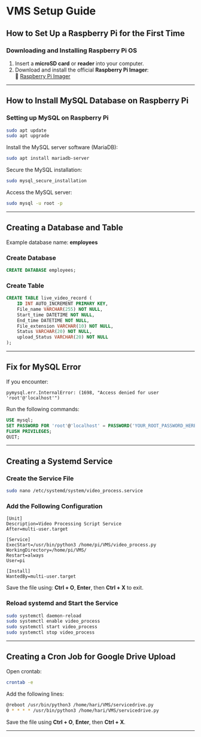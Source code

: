 # VMS Setup Guide

## How to Set Up a Raspberry Pi for the First Time

### Downloading and Installing Raspberry Pi OS
1. Insert a **microSD card** or **reader** into your computer.  
2. Download and install the official **Raspberry Pi Imager**:  
   🔗 [Raspberry Pi Imager](https://www.raspberrypi.com/software/)

---

## How to Install MySQL Database on Raspberry Pi

### Setting up MySQL on Raspberry Pi
```bash
sudo apt update
sudo apt upgrade
```

Install the MySQL server software (MariaDB):
```bash
sudo apt install mariadb-server
```

Secure the MySQL installation:
```bash
sudo mysql_secure_installation
```

Access the MySQL server:
```bash
sudo mysql -u root -p
```

---

## Creating a Database and Table

Example database name: **employees**

### Create Database
```sql
CREATE DATABASE employees;
```

### Create Table
```sql
CREATE TABLE live_video_record (
    ID INT AUTO_INCREMENT PRIMARY KEY,
    File_name VARCHAR(255) NOT NULL,
    Start_time DATETIME NOT NULL,
    End_time DATETIME NOT NULL,
    File_extension VARCHAR(10) NOT NULL,
    Status VARCHAR(20) NOT NULL,
    upload_Status VARCHAR(20) NOT NULL
);
```

---

## Fix for MySQL Error

If you encounter:
```
pymysql.err.InternalError: (1698, "Access denied for user 'root'@'localhost'")
```
Run the following commands:
```sql
USE mysql;
SET PASSWORD FOR 'root'@'localhost' = PASSWORD('YOUR_ROOT_PASSWORD_HERE');
FLUSH PRIVILEGES;
QUIT;
```

---

## Creating a Systemd Service

### Create the Service File
```bash
sudo nano /etc/systemd/system/video_process.service
```

### Add the Following Configuration
```
[Unit]
Description=Video Processing Script Service
After=multi-user.target

[Service]
ExecStart=/usr/bin/python3 /home/pi/VMS/video_process.py
WorkingDirectory=/home/pi/VMS/
Restart=always
User=pi

[Install]
WantedBy=multi-user.target
```

Save the file using: **Ctrl + O**, **Enter**, then **Ctrl + X** to exit.

### Reload systemd and Start the Service
```bash
sudo systemctl daemon-reload
sudo systemctl enable video_process
sudo systemctl start video_process
sudo systemctl stop video_process
```

---

## Creating a Cron Job for Google Drive Upload

Open crontab:
```bash
crontab -e
```

Add the following lines:
```bash
@reboot /usr/bin/python3 /home/hari/VMS/servicedrive.py
0 * * * * /usr/bin/python3 /home/hari/VMS/servicedrive.py
```

Save the file using **Ctrl + O**, **Enter**, then **Ctrl + X**.

---
